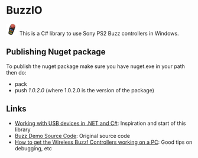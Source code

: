 # BuzzIO

![Buzz Controller](https://github.com/bbeardsley/BuzzIO/raw/master/icon.png) This is a C# library to use Sony PS2 Buzz controllers in Windows.

## Publishing Nuget package

To publish the nuget package make sure you have nuget.exe in your path then do:

- pack
- push *1.0.2.0* (where 1.0.2.0 is the version of the package) 

## Links

- [Working with USB devices in .NET and C#](http://www.developerfusion.com/article/84338/making-usb-c-friendly/): Inspiration and start of this library
- [Buzz Demo Source Code](http://www.developerfusion.com/resource/download/content/84338/buzz%20demo%20source%20code/): Original source code
- [How to get the Wireless Buzz! Controllers working on a PC](http://www.soundtherapy.org.uk/253/wireless-switch-article/): Good tips on debugging, etc